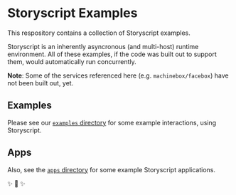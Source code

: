 # Storyscript Examples

This respository contains a collection of Storyscript examples.

Storyscript is an inherently asyncronous (and multi-host) runtime environment. All of these examples, if the code was built out to support them, would automatically run concurrently.

**Note**: Some of the services referenced here (e.g. `machinebox/facebox`) have not been built out, yet.

## Examples

Please see our [`examples` directory](https://github.com/storyscript/examples/tree/master/examples) for some example interactions, using Storyscript.


## Apps

Also, see the [`apps` directory](https://github.com/storyscript/examples/tree/master/apps) for some example Storyscript applications.

✨ 🍰 ✨
